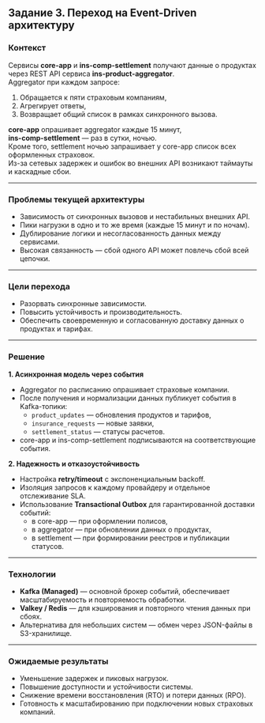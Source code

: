 ## Задание 3. Переход на Event-Driven архитектуру

### Контекст  
Сервисы **core-app** и **ins-comp-settlement** получают данные о продуктах через REST API сервиса **ins-product-aggregator**.  
Aggregator при каждом запросе:
1. Обращается к пяти страховым компаниям,  
2. Агрегирует ответы,  
3. Возвращает общий список в рамках синхронного вызова.  

**core-app** опрашивает aggregator каждые 15 минут,  
**ins-comp-settlement** — раз в сутки, ночью.  
Кроме того, settlement ночью запрашивает у core-app список всех оформленных страховок.  
Из-за сетевых задержек и ошибок во внешних API возникают таймауты и каскадные сбои.

---

### Проблемы текущей архитектуры
- Зависимость от синхронных вызовов и нестабильных внешних API.  
- Пики нагрузки в одно и то же время (каждые 15 минут и по ночам).  
- Дублирование логики и несогласованность данных между сервисами.  
- Высокая связанность — сбой одного API может повлечь сбой всей цепочки.

---

### Цели перехода
- Разорвать синхронные зависимости.  
- Повысить устойчивость и производительность.  
- Обеспечить своевременную и согласованную доставку данных о продуктах и тарифах.

---

### Решение
**1. Асинхронная модель через события**
- Aggregator по расписанию опрашивает страховые компании.  
- После получения и нормализации данных публикует события в Kafka-топики:
  - `product_updates` — обновления продуктов и тарифов,  
  - `insurance_requests` — новые заявки,  
  - `settlement_status` — статусы расчетов.  
- core-app и ins-comp-settlement подписываются на соответствующие события.

**2. Надежность и отказоустойчивость**
- Настройка **retry/timeout** с экспоненциальным backoff.  
- Изоляция запросов к каждому провайдеру и отдельное отслеживание SLA.  
- Использование **Transactional Outbox** для гарантированной доставки событий:
  - в core-app — при оформлении полисов,  
  - в aggregator — при обновлении данных о продуктах,  
  - в settlement — при формировании реестров и публикации статусов.

---

### Технологии
- **Kafka (Managed)** — основной брокер событий, обеспечивает масштабируемость и повторяемость обработки.  
- **Valkey / Redis** — для кэширования и повторного чтения данных при сбоях.  
- Альтернатива для небольших систем — обмен через JSON-файлы в S3-хранилище.

---

### Ожидаемые результаты
- Уменьшение задержек и пиковых нагрузок.  
- Повышение доступности и устойчивости системы.  
- Снижение времени восстановления (RTO) и потери данных (RPO).  
- Готовность к масштабированию при подключении новых страховых компаний.
